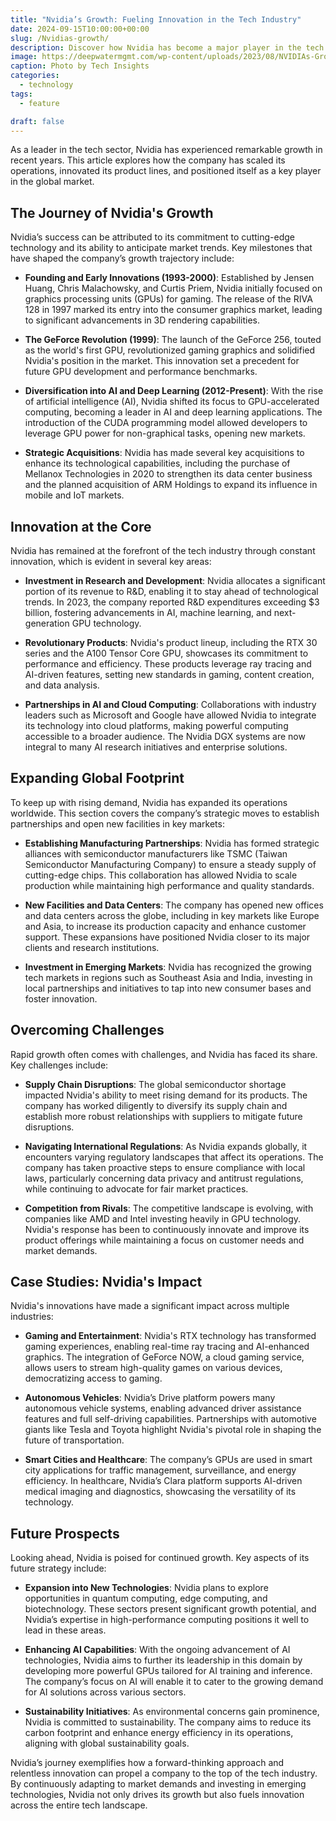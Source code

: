 ```yaml
---
title: "Nvidia’s Growth: Fueling Innovation in the Tech Industry"
date: 2024-09-15T10:00:00+00:00
slug: /Nvidias-growth/
description: Discover how Nvidia has become a major player in the tech industry, driving innovation and scaling operations to meet global demand.
image: https://deepwatermgmt.com/wp-content/uploads/2023/08/NVIDIAs-Growth-Is-Sustainable-Through-2025.png
caption: Photo by Tech Insights
categories:
  - technology
tags:
  - feature

draft: false
---
```


As a leader in the tech sector, Nvidia has experienced remarkable growth in recent years. This article explores how the company has scaled its operations, innovated its product lines, and positioned itself as a key player in the global market.

## The Journey of Nvidia's Growth

Nvidia’s success can be attributed to its commitment to cutting-edge technology and its ability to anticipate market trends. Key milestones that have shaped the company’s growth trajectory include:

- **Founding and Early Innovations (1993-2000)**: Established by Jensen Huang, Chris Malachowsky, and Curtis Priem, Nvidia initially focused on graphics processing units (GPUs) for gaming. The release of the RIVA 128 in 1997 marked its entry into the consumer graphics market, leading to significant advancements in 3D rendering capabilities.

- **The GeForce Revolution (1999)**: The launch of the GeForce 256, touted as the world's first GPU, revolutionized gaming graphics and solidified Nvidia's position in the market. This innovation set a precedent for future GPU development and performance benchmarks.

- **Diversification into AI and Deep Learning (2012-Present)**: With the rise of artificial intelligence (AI), Nvidia shifted its focus to GPU-accelerated computing, becoming a leader in AI and deep learning applications. The introduction of the CUDA programming model allowed developers to leverage GPU power for non-graphical tasks, opening new markets.

- **Strategic Acquisitions**: Nvidia has made several key acquisitions to enhance its technological capabilities, including the purchase of Mellanox Technologies in 2020 to strengthen its data center business and the planned acquisition of ARM Holdings to expand its influence in mobile and IoT markets.

## Innovation at the Core

Nvidia has remained at the forefront of the tech industry through constant innovation, which is evident in several key areas:

- **Investment in Research and Development**: Nvidia allocates a significant portion of its revenue to R&D, enabling it to stay ahead of technological trends. In 2023, the company reported R&D expenditures exceeding $3 billion, fostering advancements in AI, machine learning, and next-generation GPU technology.

- **Revolutionary Products**: Nvidia's product lineup, including the RTX 30 series and the A100 Tensor Core GPU, showcases its commitment to performance and efficiency. These products leverage ray tracing and AI-driven features, setting new standards in gaming, content creation, and data analysis.

- **Partnerships in AI and Cloud Computing**: Collaborations with industry leaders such as Microsoft and Google have allowed Nvidia to integrate its technology into cloud platforms, making powerful computing accessible to a broader audience. The Nvidia DGX systems are now integral to many AI research initiatives and enterprise solutions.

## Expanding Global Footprint

To keep up with rising demand, Nvidia has expanded its operations worldwide. This section covers the company’s strategic moves to establish partnerships and open new facilities in key markets:

- **Establishing Manufacturing Partnerships**: Nvidia has formed strategic alliances with semiconductor manufacturers like TSMC (Taiwan Semiconductor Manufacturing Company) to ensure a steady supply of cutting-edge chips. This collaboration has allowed Nvidia to scale production while maintaining high performance and quality standards.

- **New Facilities and Data Centers**: The company has opened new offices and data centers across the globe, including in key markets like Europe and Asia, to increase its production capacity and enhance customer support. These expansions have positioned Nvidia closer to its major clients and research institutions.

- **Investment in Emerging Markets**: Nvidia has recognized the growing tech markets in regions such as Southeast Asia and India, investing in local partnerships and initiatives to tap into new consumer bases and foster innovation.

## Overcoming Challenges

Rapid growth often comes with challenges, and Nvidia has faced its share. Key challenges include:

- **Supply Chain Disruptions**: The global semiconductor shortage impacted Nvidia's ability to meet rising demand for its products. The company has worked diligently to diversify its supply chain and establish more robust relationships with suppliers to mitigate future disruptions.

- **Navigating International Regulations**: As Nvidia expands globally, it encounters varying regulatory landscapes that affect its operations. The company has taken proactive steps to ensure compliance with local laws, particularly concerning data privacy and antitrust regulations, while continuing to advocate for fair market practices.

- **Competition from Rivals**: The competitive landscape is evolving, with companies like AMD and Intel investing heavily in GPU technology. Nvidia's response has been to continuously innovate and improve its product offerings while maintaining a focus on customer needs and market demands.

## Case Studies: Nvidia's Impact

Nvidia's innovations have made a significant impact across multiple industries:

- **Gaming and Entertainment**: Nvidia's RTX technology has transformed gaming experiences, enabling real-time ray tracing and AI-enhanced graphics. The integration of GeForce NOW, a cloud gaming service, allows users to stream high-quality games on various devices, democratizing access to gaming.

- **Autonomous Vehicles**: Nvidia’s Drive platform powers many autonomous vehicle systems, enabling advanced driver assistance features and full self-driving capabilities. Partnerships with automotive giants like Tesla and Toyota highlight Nvidia's pivotal role in shaping the future of transportation.

- **Smart Cities and Healthcare**: The company’s GPUs are used in smart city applications for traffic management, surveillance, and energy efficiency. In healthcare, Nvidia’s Clara platform supports AI-driven medical imaging and diagnostics, showcasing the versatility of its technology.

## Future Prospects

Looking ahead, Nvidia is poised for continued growth. Key aspects of its future strategy include:

- **Expansion into New Technologies**: Nvidia plans to explore opportunities in quantum computing, edge computing, and biotechnology. These sectors present significant growth potential, and Nvidia’s expertise in high-performance computing positions it well to lead in these areas.

- **Enhancing AI Capabilities**: With the ongoing advancement of AI technologies, Nvidia aims to further its leadership in this domain by developing more powerful GPUs tailored for AI training and inference. The company’s focus on AI will enable it to cater to the growing demand for AI solutions across various sectors.

- **Sustainability Initiatives**: As environmental concerns gain prominence, Nvidia is committed to sustainability. The company aims to reduce its carbon footprint and enhance energy efficiency in its operations, aligning with global sustainability goals.

Nvidia’s journey exemplifies how a forward-thinking approach and relentless innovation can propel a company to the top of the tech industry. By continuously adapting to market demands and investing in emerging technologies, Nvidia not only drives its growth but also fuels innovation across the entire tech landscape.

